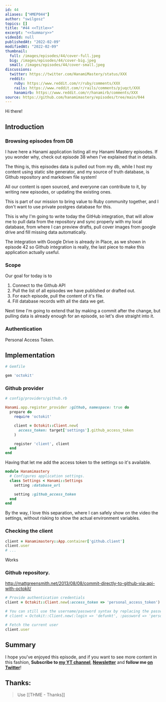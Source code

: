 ```yaml
---
id: 44
aliases: ["HMEP044"]
author: "swilgosz"
topics: []
title: "#44 <<Title>>"
excerpt: "<<Summary>>"
videoId: null
publishedAt: "2022-02-09"
modifiedAt: "2022-02-09"
thumbnail:
  full: /images/episodes/44/cover-full.jpeg
  big: /images/episodes/44/cover-big.jpeg
  small: /images/episodes/44/cover-small.jpeg
discussions:
  twitter: https://twitter.com/HanamiMastery/status/XXX
  reddit:
    ruby: https://www.reddit.com/r/ruby/comments/XXX
    rails: https://www.reddit.com/r/rails/comments/pjuqct/XXX
    hanamirb: https://www.reddit.com/r/hanamirb/comments/XXX
source: https://github.com/hanamimastery/episodes/tree/main/044
---
```

Hi there!
## Introduction
### Browsing episodes from DB

I have here a Hanami application listing all my Hanami Mastery episodes. If you wonder why, check out episode 38 when I've explained that in details.

The thing is, this episodes data is pulled out from my db, while I host my content using static site generator, and my source of truth database, is Github repository and markdown file system!

All our content is open sourced, and everyone can contribute to it, by writing new episodes, or updating the existing ones. 

This is part of our mission to bring value to Ruby community together, and I don't want to use private postgres database for this.

This is why I'm going to write today the GitHub integration, that will allow me to pull data from the repository and sync properly with my local database, from where I can preview drafts, pull cover images from google drive and fill missing data automatically.

The integration with Google Drive is already in Place, as we shown in episode 42 so Github integration is really, the last piece to make this application actually useful.

### Scope

Our goal for today is to
1. Connect to the Github API
2. Pull the list of all episodes we have published or drafted out.
3. For each episode, pull the content of it's file.
4. Fill database records with all the data we get.

Next time I'm going to extend that by making a commit after the change, but pulling data is already enough for an episode, so let's dive straight into it.

### Authentication

Personal Access Token.

## Implementation

```ruby
# Gemfile

gem 'octokit'
```
### Github provider

```ruby
# config/providers/github.rb

Hanami.app.register_provider :github, namespace: true do
  prepare do
    require 'octokit'

    client = Octokit::Client.new(
      access_token: target['settings'].github_access_token
    )

    register 'client', client
  end
end

```

Having that let me add the access token to the settings so it's available.

```ruby
module Hanamimastery
  # Configures application settings.
  class Settings < Hanami::Settings
    setting :database_url

    setting :github_access_token
  end
end
```

By the way, I love this separation, where I can safely show on the video the settings, without risking to show the actual environment variables.

### Checking the client

```ruby
client = Hanamimastery::App.container['github.client']
client.user
# ...
```

Works

### Github repository.

http://mattgreensmith.net/2013/08/08/commit-directly-to-github-via-api-with-octokit/

```ruby
# Provide authentication credentials
client = Octokit::Client.new(:access_token => 'personal_access_token')

# You can still use the username/password syntax by replacing the password value with your PAT.
# client = Octokit::Client.new(:login => 'defunkt', :password => 'personal_access_token')

# Fetch the current user
client.user
```

## Summary

I hope you've enjoyed this episode, and if you want to see more content in this fashion, **Subscribe to [my YT channel](https://www.youtube.com/c/hanamimastery)**, **[Newsletter](https://mailchi.mp/6ac8f64f3c5d/hanami-mastery-newsletter)** and **follow me [on Twitter](https://twitter.com/hanamimastery)**!

## Thanks: 
> Use [[THME - Thanks]]